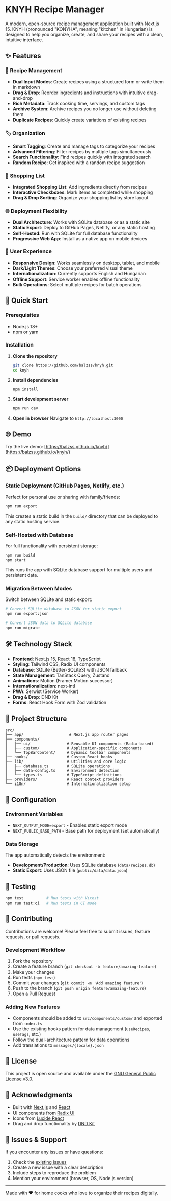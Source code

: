 # KNYH Recipe Manager

A modern, open-source recipe management application built with Next.js 15. KNYH (pronounced "KONYHA", meaning "kitchen" in Hungarian) is designed to help you organize, create, and share your recipes with a clean, intuitive interface.

## ✨ Features

### 📝 Recipe Management
- **Dual Input Modes**: Create recipes using a structured form or write them in markdown
- **Drag & Drop**: Reorder ingredients and instructions with intuitive drag-and-drop
- **Rich Metadata**: Track cooking time, servings, and custom tags
- **Archive System**: Archive recipes you no longer use without deleting them
- **Duplicate Recipes**: Quickly create variations of existing recipes

### 🏷️ Organization
- **Smart Tagging**: Create and manage tags to categorize your recipes
- **Advanced Filtering**: Filter recipes by multiple tags simultaneously
- **Search Functionality**: Find recipes quickly with integrated search
- **Random Recipe**: Get inspired with a random recipe suggestion

### 🛒 Shopping List
- **Integrated Shopping List**: Add ingredients directly from recipes
- **Interactive Checkboxes**: Mark items as completed while shopping
- **Drag & Drop Sorting**: Organize your shopping list by store layout

### 🌐 Deployment Flexibility
- **Dual Architecture**: Works with SQLite database or as a static site
- **Static Export**: Deploy to GitHub Pages, Netlify, or any static hosting
- **Self-Hosted**: Run with SQLite for full database functionality
- **Progressive Web App**: Install as a native app on mobile devices

### 🎨 User Experience
- **Responsive Design**: Works seamlessly on desktop, tablet, and mobile
- **Dark/Light Themes**: Choose your preferred visual theme
- **Internationalization**: Currently supports English and Hungarian
- **Offline Support**: Service worker enables offline functionality
- **Bulk Operations**: Select multiple recipes for batch operations

## 🚀 Quick Start

### Prerequisites
- Node.js 18+ 
- npm or yarn

### Installation

1. **Clone the repository**
   ```bash
   git clone https://github.com/balzss/knyh.git
   cd knyh
   ```

2. **Install dependencies**
   ```bash
   npm install
   ```

3. **Start development server**
   ```bash
   npm run dev
   ```

4. **Open in browser**
   Navigate to `http://localhost:3000`

## 🌐 Demo

Try the live demo: [https://balzss.github.io/knyh/](https://balzss.github.io/knyh/)

## 📦 Deployment Options

### Static Deployment (GitHub Pages, Netlify, etc.)
Perfect for personal use or sharing with family/friends:

```bash
npm run export
```

This creates a static build in the `build/` directory that can be deployed to any static hosting service.

### Self-Hosted with Database
For full functionality with persistent storage:

```bash
npm run build
npm start
```

This runs the app with SQLite database support for multiple users and persistent data.

### Migration Between Modes
Switch between SQLite and static export:

```bash
# Convert SQLite database to JSON for static export
npm run export:json

# Convert JSON data to SQLite database
npm run migrate
```

## 🛠️ Technology Stack

- **Frontend**: Next.js 15, React 18, TypeScript
- **Styling**: Tailwind CSS, Radix UI components
- **Database**: SQLite (Better-SQLite3) with JSON fallback
- **State Management**: TanStack Query, Zustand
- **Animations**: Motion (Framer Motion successor)
- **Internationalization**: next-intl
- **PWA**: Serwist (Service Worker)
- **Drag & Drop**: DND Kit
- **Forms**: React Hook Form with Zod validation

## 📁 Project Structure

```
src/
├── app/                    # Next.js app router pages
├── components/            
│   ├── ui/                # Reusable UI components (Radix-based)
│   ├── custom/            # Application-specific components
│   └── TopBarContent/     # Dynamic toolbar components
├── hooks/                 # Custom React hooks
├── lib/                   # Utilities and core logic
│   ├── database.ts        # SQLite operations
│   ├── data-config.ts     # Environment detection
│   └── types.ts           # TypeScript definitions
├── providers/             # React context providers
└── i18n/                  # Internationalization setup
```

## 🔧 Configuration

### Environment Variables
- `NEXT_OUTPUT_MODE=export` - Enables static export mode
- `NEXT_PUBLIC_BASE_PATH` - Base path for deployment (set automatically)

### Data Storage
The app automatically detects the environment:
- **Development/Production**: Uses SQLite database (`data/recipes.db`)
- **Static Export**: Uses JSON file (`public/data/data.json`)

## 🧪 Testing

```bash
npm test          # Run tests with Vitest
npm run test:ci   # Run tests in CI mode
```

## 🤝 Contributing

Contributions are welcome! Please feel free to submit issues, feature requests, or pull requests.

### Development Workflow

1. Fork the repository
2. Create a feature branch (`git checkout -b feature/amazing-feature`)
3. Make your changes
4. Run tests (`npm test`)
5. Commit your changes (`git commit -m 'Add amazing feature'`)
6. Push to the branch (`git push origin feature/amazing-feature`)
7. Open a Pull Request

### Adding New Features
- Components should be added to `src/components/custom/` and exported from `index.ts`
- Use the existing hooks pattern for data management (`useRecipes`, `useTags`, etc.)
- Follow the dual-architecture pattern for data operations
- Add translations to `messages/{locale}.json`

## 📄 License

This project is open source and available under the [GNU General Public License v3.0](LICENSE).

## 🙏 Acknowledgments

- Built with [Next.js](https://nextjs.org/) and [React](https://reactjs.org/)
- UI components from [Radix UI](https://www.radix-ui.com/)
- Icons from [Lucide React](https://lucide.dev/)
- Drag and drop functionality by [DND Kit](https://dndkit.com/)

## 🐛 Issues & Support

If you encounter any issues or have questions:

1. Check the [existing issues](https://github.com/balzss/knyh/issues)
2. Create a new issue with a clear description
3. Include steps to reproduce the problem
4. Mention your environment (browser, OS, Node.js version)

---

Made with ❤️ for home cooks who love to organize their recipes digitally.
